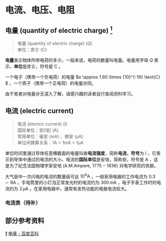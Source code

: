 # 电流、电压、电阻

## 电量 (quantity of electric charge) [$^\text{1}$](#部分参考资料)

> 电量 (quantity of electric charge) $(Q)$  
> 单位：库仑 $\text{(C)}$

**电量**表示物体所带电荷的多少。一般来说，电荷的数量叫电量。电量用字母 $Q$ 表示，**单位**是库仑，符号是 $\text{C}$ 。

一个电子（携带一个负电荷）的电量 $e \approx 1.60 \times {10}^{-19} \text{C} $ 。一个质子（携带一个正电荷）的电量亦同。

由于笔者对电量亦无深入了解，请感兴趣的读者自行查阅资料学习。

## 电流 (electric current)

> 电流 (electric current) $(I)$  
> 国际单位：安\[培] $\text{(A)}$  
> 常用单位：毫安 $\text{(mA)}$ 、微安 $\text{(μA)}$  
> 单位间换算关系：$\text{1A = 1mA = 1μA}$

单位时间里通过导体任意横截面的电量叫做**电流强度**，简称**电流**，**符号**为 $I$ ，它表示到导体中通过的电流的大小。电流的**国际单位**是安培，简称安，符号是 $\text{A}$ ，这是为了纪念法国物理学家安培 $\text{(A.M.Ampere, 1775}-\text{1836)}$ 对电学研究的贡献。

大气层中一次闪电的电流的数量级可达 $10^4\text{A}$ ，一般家用电器的工作电流为 $0.3 \sim 6\text{A}$ ，手电筒里的小灯泡正常发光时的电流约为 $300\,\text{mA}$ ，电子手表工作时的电流约为 $2\,\text{μA}$ 。在家用电器中，通常有发热功能的电器电流较大。

### 电流表（待补）

## 部分参考资料

[**1**]() [电量 - 百度百科](https://baike.baidu.com/item/电量)